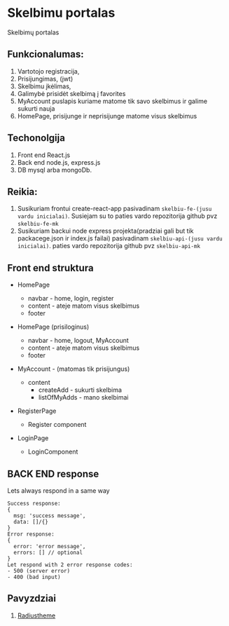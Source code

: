 # Skelbimu portalas

Skelbimų portalas

## Funkcionalumas:

1. Vartotojo registracija,
2. Prisijungimas, (jwt)
3. Skelbimu įkėlimas,
4. Galimybė prisidėt skelbimą į favorites
5. MyAccount puslapis kuriame matome tik savo skelbimus ir galime sukurti nauja
6. HomePage, prisijunge ir neprisijunge matome visus skelbimus

## Techonolgija

1. Front end React.js
2. Back end node.js, express.js
3. DB mysql arba mongoDb.

<!-- ## Eiga (nebutinai tokia tvarka) -->

## Reikia:

1. Susikuriam frontui create-react-app pasivadinam `skelbiu-fe-(jusu vardu inicialai)`. Susiejam su to paties vardo repozitorija github
   pvz `skelbiu-fe-mk`
2. Susikuriam backui node express projekta(pradziai gali but tik packacege.json ir index.js failai) pasivadinam `skelbiu-api-(jusu vardu inicialai)`. paties vardo repozitorija github
   pvz `skelbiu-api-mk`

## Front end struktura

- HomePage

  - navbar - home, login, register
  - content - ateje matom visus skelbimus
  - footer

- HomePage (prisiloginus)

  - navbar - home, logout, MyAccount
  - content - ateje matom visus skelbimus
  - footer

- MyAccount - (matomas tik prisijungus)

  - content
    - createAdd - sukurti skelbima
    - listOfMyAdds - mano skelbimai

- RegisterPage

  - Register component

- LoginPage

  - LoginComponent

## BACK END response

Lets always respond in a same way

```
Success response:
{
  msg: 'success message',
  data: []/{}
}
Error response:
{
  error: 'error message',
  errors: [] // optional
}
Let respond with 2 error response codes:
- 500 (server error)
- 400 (bad input)
```

## Pavyzdziai

1. [Radiustheme](https://www.radiustheme.com/demo/wordpress/themes/classilist/)
